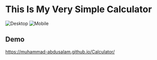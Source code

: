 # This Is My Very Simple Calculator

![Desktop](./screenshots/img-1.png)
![Mobile](./screenshots/img-2.png)

## Demo

https://muhammad-abdusalam.github.io/Calculator/
